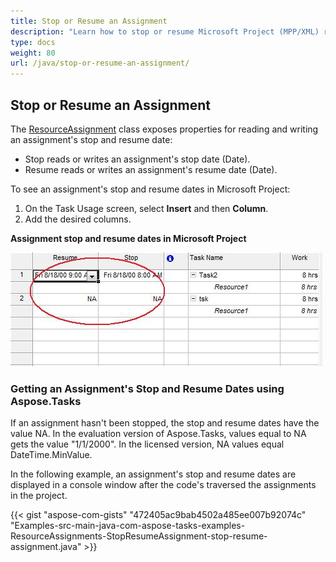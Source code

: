```yaml
---
title: Stop or Resume an Assignment
description: "Learn how to stop or resume Microsoft Project (MPP/XML) resource assignments using Aspose.Tasks for Java."
type: docs
weight: 80
url: /java/stop-or-resume-an-assignment/
---
```


## **Stop or Resume an Assignment**
The [ResourceAssignment](https://apireference.aspose.com/tasks/java/com.aspose.tasks/ResourceAssignment) class exposes properties for reading and writing an assignment's stop and resume date:

- Stop reads or writes an assignment's stop date (Date).
- Resume reads or writes an assignment's resume date (Date).

To see an assignment's stop and resume dates in Microsoft Project:

1. On the Task Usage screen, select **Insert** and then **Column**.
2. Add the desired columns.

**Assignment stop and resume dates in Microsoft Project** 

![checking resource assignments stop/resume dates in Microsoft Project 2013](stop-or-resume-an-assignment_1.png)

### **Getting an Assignment's Stop and Resume Dates using Aspose.Tasks**
If an assignment hasn't been stopped, the stop and resume dates have the value NA. In the evaluation version of Aspose.Tasks, values equal to NA gets the value "1/1/2000". In the licensed version, NA values equal DateTime.MinValue.

In the following example, an assignment's stop and resume dates are displayed in a console window after the code's traversed the assignments in the project.

{{< gist "aspose-com-gists" "472405ac9bab4502a485ee007b92074c" "Examples-src-main-java-com-aspose-tasks-examples-ResourceAssignments-StopResumeAssignment-stop-resume-assignment.java" >}}
